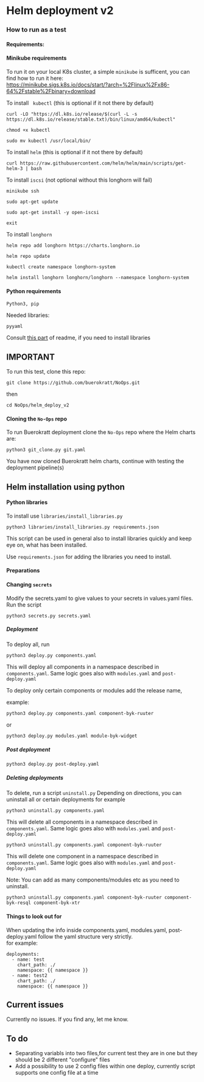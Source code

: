 # Helm deployment v2

### How to run as a test 

#### Requirements:  

#### Minikube requirements
To run it on your local K8s cluster, a simple `minikube` is sufficent, you can find how to run it here:  
https://minikube.sigs.k8s.io/docs/start/?arch=%2Flinux%2Fx86-64%2Fstable%2Fbinary+download

To install ` kubectl` (this is optional if it not there by default)

```
curl -LO "https://dl.k8s.io/release/$(curl -L -s https://dl.k8s.io/release/stable.txt)/bin/linux/amd64/kubectl"
```
```
chmod +x kubectl
```
```
sudo mv kubectl /usr/local/bin/
```

To install `helm` (this is optional if it not there by default)

```
curl https://raw.githubusercontent.com/helm/helm/main/scripts/get-helm-3 | bash
```

To install `iscsi` (not optional without this longhorn will fail)
```
minikube ssh
```
```
sudo apt-get update
```
```
sudo apt-get install -y open-iscsi
```
```
exit
```

To install `longhorn`  
```
helm repo add longhorn https://charts.longhorn.io
```
```
helm repo update
```
```
kubectl create namespace longhorn-system
```
```
helm install longhorn longhorn/longhorn --namespace longhorn-system
```
#### Python requirements  

`Python3, pip`  

Needed libraries:  

`pyyaml`  

Consult [this part](#Python-libraries) of readme, if you need to install libraries


## IMPORTANT  
To run this test, clone this repo:  
```
git clone https://github.com/buerokratt/NoOps.git
```
then  
```
cd NoOps/helm_deploy_v2

```

#### Cloning the  `No-Ops` repo
To run Buerokratt deployment clone the `No-Ops` repo where the Helm charts are:

```
python3 git_clone.py git.yaml
```
You have now cloned Buerokratt helm charts, continue with testing the deployment pipeline(s)
## Helm installation using python 


#### Python libraries  

To install use `libraries/install_libraries.py`   

```
python3 libraries/install_libraries.py requirements.json
```

This script can be used in general also to install libraries quickly and keep eye on, what has been installed.  

Use `requirements.json` for adding the libraries you need to install.

#### Preparations 

#### Changing `secrets`

Modify the secrets.yaml to give values to your secrets in values.yaml files.  
Run the script  

```
python3 secrets.py secrets.yaml
```

##### Deployment
To deploy all, run 

```
python3 deploy.py components.yaml
```

This will deploy all components in a namespace described in `components.yaml`. Same logic goes also with `modules.yaml` and `post-deploy.yaml`


To deploy only certain components or modules add the release name, 

example:

```
python3 deploy.py components.yaml component-byk-ruuter
```
or
```
python3 deploy.py modules.yaml module-byk-widget
```


##### Post deployment

```
python3 deploy.py post-deploy.yaml
```

##### Deleting deployments

To delete, run a script `uninstall.py`
Depending on directions, you can uninstall all or certain deployments
for example


```
python3 uninstall.py components.yaml
```
This will delete all components in a namespace described in `components.yaml`. Same logic goes also with `modules.yaml` and `post-deploy.yaml`

```
python3 uninstall.py components.yaml component-byk-ruuter
```

This will delete one component in a namespace described in `components.yaml`. Same logic goes also with `modules.yaml` and `post-deploy.yaml`

Note: You can add as many components/modules etc as you need to uninstall.

```
python3 uninstall.py components.yaml component-byk-ruuter component-byk-resql component-byk-xtr
```


#### Things to look out for

When updating the info inside components.yaml, modules.yaml, post-deploy.yaml follow the yaml structure very strictly.  
for example:

```
deployments:
  - name: test
    chart_path: ./
    namespace: {{ namespace }}
  - name: test2
    chart_path: ./
    namespace: {{ namespace }}
```

## Current issues
Currently no issues. If you find any, let me know.

## To do
 - Separating variabls into two files,for current test they are in one but they should be 2 different "configure" files
 - Add a possibility to use 2 config files within one deploy, currently script supports one config file at a time
